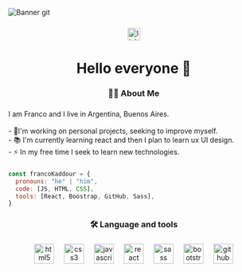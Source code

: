 ![Banner git](https://github.com/FrancoKaddour/FrancoKaddour/assets/147673141/9aff084b-2148-4f4a-baa1-390744fc50af)

###

<div align="center">
  <a href="www.linkedin.com/in/francokaddour" target="_blank">
    <img src="https://img.shields.io/static/v1?message=LinkedIn&logo=linkedin&label=FK&color=0077B5&logoColor=white&labelColor=&style=for-the-badge" height="25" alt="linkedin logo"  />
  </a>
</div>

###

<h1 align="center">Hello everyone 👋</h1>

###

<h3 align="center">👩‍💻  About Me</h3>

###

<p align="left">I am Franco and I live in Argentina, Buenos Aires.<br><br>- 🔭I'm working on personal projects, seeking to improve myself.<br>- 📚 I'm currently learning react and then I plan to learn ux UI design.<br>- ⚡ In my free time I seek to learn new technologies.</p>

###

```javascript
const francoKaddour = {
  pronouns: "he" | "him",
  code: [JS, HTML, CSS],
  tools: [React, Boostrap, GitHub, Sass],
}
```
###

<h3 align="center">🛠 Language and tools</h3>

###

<div align="center">
  <img src="https://cdn.jsdelivr.net/gh/devicons/devicon/icons/html5/html5-original.svg" height="40" alt="html5 logo"  />
  <img width="12" />
  <img src="https://cdn.jsdelivr.net/gh/devicons/devicon/icons/css3/css3-original.svg" height="40" alt="css3 logo"  />
  <img width="12" />
  <img src="https://cdn.jsdelivr.net/gh/devicons/devicon/icons/javascript/javascript-original.svg" height="40" alt="javascript logo"  />
  <img width="12" />
  <img src="https://cdn.jsdelivr.net/gh/devicons/devicon/icons/react/react-original.svg" height="40" alt="react logo"  />
  <img width="12" />
  <img src="https://cdn.jsdelivr.net/gh/devicons/devicon/icons/sass/sass-original.svg" height="40" alt="sass logo"  />
  <img width="12" />
  <img src="https://cdn.jsdelivr.net/gh/devicons/devicon/icons/bootstrap/bootstrap-original.svg" height="40" alt="bootstrap logo"  />
  <img width="12" />
  <img src="https://cdn.jsdelivr.net/gh/devicons/devicon/icons/github/github-original.svg" height="40" alt="github logo"  />
</div>

###
